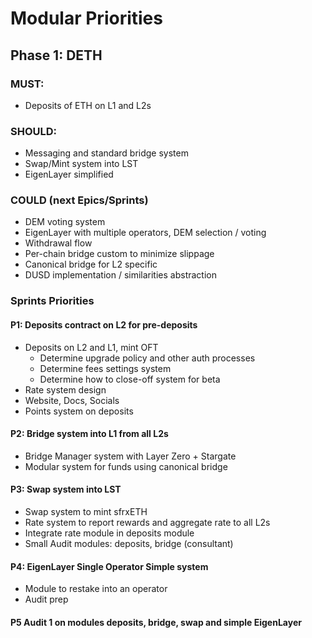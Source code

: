 # Modular Priorities

## Phase 1: DETH

### MUST:
- Deposits of ETH on L1 and L2s

### SHOULD:
- Messaging and standard bridge system
- Swap/Mint system into LST
- EigenLayer simplified

### COULD (next Epics/Sprints)
- DEM voting system
- EigenLayer with multiple operators, DEM selection / voting
- Withdrawal flow
- Per-chain bridge custom to minimize slippage
- Canonical bridge for L2 specific
- DUSD implementation / similarities abstraction

### Sprints Priorities

#### P1: Deposits contract on L2 for pre-deposits
- Deposits on L2 and L1, mint OFT
  - Determine upgrade policy and other auth processes
  - Determine fees settings system
  - Determine how to close-off system for beta
- Rate system design 
- Website, Docs, Socials
- Points system on deposits

#### P2: Bridge system into L1 from all L2s
- Bridge Manager system with Layer Zero + Stargate
- Modular system for funds using canonical bridge

#### P3: Swap system into LST
- Swap system to mint sfrxETH
- Rate system to report rewards and aggregate rate to all L2s
- Integrate rate module in deposits module
- Small Audit modules: deposits, bridge (consultant)

#### P4: EigenLayer Single Operator Simple system
- Module to restake into an operator
- Audit prep

#### P5 Audit 1 on modules deposits, bridge, swap and simple EigenLayer
